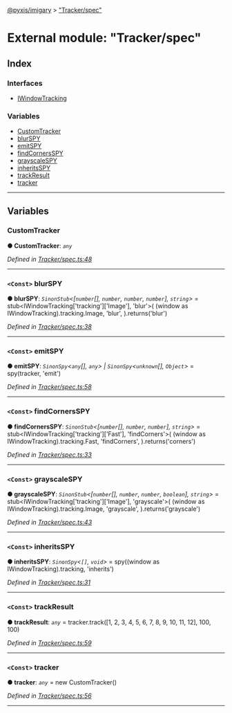 [@pyxis/imigary](../README.md) > ["Tracker/spec"](../modules/_tracker_spec_.md)

# External module: "Tracker/spec"

## Index

### Interfaces

* [IWindowTracking](../interfaces/_tracker_spec_.iwindowtracking.md)

### Variables

* [CustomTracker](_tracker_spec_.md#customtracker)
* [blurSPY](_tracker_spec_.md#blurspy)
* [emitSPY](_tracker_spec_.md#emitspy)
* [findCornersSPY](_tracker_spec_.md#findcornersspy)
* [grayscaleSPY](_tracker_spec_.md#grayscalespy)
* [inheritsSPY](_tracker_spec_.md#inheritsspy)
* [trackResult](_tracker_spec_.md#trackresult)
* [tracker](_tracker_spec_.md#tracker)

---

## Variables

<a id="customtracker"></a>

###  CustomTracker

**● CustomTracker**: *`any`*

*Defined in [Tracker/spec.ts:48](https://github.com/creaux/pyxis/blob/10b280f/packages/imigary/src/Tracker/spec.ts#L48)*

___
<a id="blurspy"></a>

### `<Const>` blurSPY

**● blurSPY**: *`SinonStub`<[`number`[], `number`, `number`, `number`], `string`>* =  stub<IWindowTracking['tracking']['Image'], 'blur'>(
  (window as IWindowTracking).tracking.Image,
  'blur',
).returns('blur')

*Defined in [Tracker/spec.ts:38](https://github.com/creaux/pyxis/blob/10b280f/packages/imigary/src/Tracker/spec.ts#L38)*

___
<a id="emitspy"></a>

### `<Const>` emitSPY

**● emitSPY**: *`SinonSpy`<`any`[], `any`> | `SinonSpy`<`unknown`[], `Object`>* =  spy(tracker, 'emit')

*Defined in [Tracker/spec.ts:58](https://github.com/creaux/pyxis/blob/10b280f/packages/imigary/src/Tracker/spec.ts#L58)*

___
<a id="findcornersspy"></a>

### `<Const>` findCornersSPY

**● findCornersSPY**: *`SinonStub`<[`number`[], `number`, `number`], `string`>* =  stub<IWindowTracking['tracking']['Fast'], 'findCorners'>(
  (window as IWindowTracking).tracking.Fast,
  'findCorners',
).returns('corners')

*Defined in [Tracker/spec.ts:33](https://github.com/creaux/pyxis/blob/10b280f/packages/imigary/src/Tracker/spec.ts#L33)*

___
<a id="grayscalespy"></a>

### `<Const>` grayscaleSPY

**● grayscaleSPY**: *`SinonStub`<[`number`[], `number`, `number`, `boolean`], `string`>* =  stub<IWindowTracking['tracking']['Image'], 'grayscale'>(
  (window as IWindowTracking).tracking.Image,
  'grayscale',
).returns('grayscale')

*Defined in [Tracker/spec.ts:43](https://github.com/creaux/pyxis/blob/10b280f/packages/imigary/src/Tracker/spec.ts#L43)*

___
<a id="inheritsspy"></a>

### `<Const>` inheritsSPY

**● inheritsSPY**: *`SinonSpy`<`[]`, `void`>* =  spy((window as IWindowTracking).tracking, 'inherits')

*Defined in [Tracker/spec.ts:31](https://github.com/creaux/pyxis/blob/10b280f/packages/imigary/src/Tracker/spec.ts#L31)*

___
<a id="trackresult"></a>

### `<Const>` trackResult

**● trackResult**: *`any`* =  tracker.track([1, 2, 3, 4, 5, 6, 7, 8, 9, 10, 11, 12], 100, 100)

*Defined in [Tracker/spec.ts:59](https://github.com/creaux/pyxis/blob/10b280f/packages/imigary/src/Tracker/spec.ts#L59)*

___
<a id="tracker"></a>

### `<Const>` tracker

**● tracker**: *`any`* =  new CustomTracker()

*Defined in [Tracker/spec.ts:56](https://github.com/creaux/pyxis/blob/10b280f/packages/imigary/src/Tracker/spec.ts#L56)*

___

